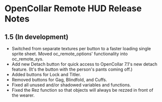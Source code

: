 # OpenCollar Remote HUD Release Notes

## 1.5 (In development)

- Switched from separate textures per button to a faster loading single sprite
  sheet.  Moved oc_remote_options' functionality into oc_remote_sys.
- Add new Detach button for quick access to OpenCollar 7.1's new detach
  feature. (It's the button with the person's pants coming off.)
- Added buttons for Lock and Titler.
- Removed buttons for Gag, Blindfold, and Cuffs.
- Fixed all unused and/or shadowed variables and functions.
- Fixed the Rez function so that objects will always be rezzed in front of the
  wearer.

